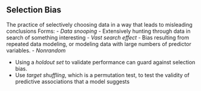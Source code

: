 ## Selection Bias
The practice of selectively choosing data in a way that leads to misleading conclusions
Forms:
	- *Data snooping* - Extensively hunting through data in search of something interesting
	- *Vast search effect* - Bias resulting from repeated data modeling, or modeling data with large numbers of predictor variables.
	- *Nonrandom*
- Using a *holdout set* to validate performance can guard against selection bias.
- Use *target shuffling*, which is a permutation test, to test the validity of predictive associations that a model suggests